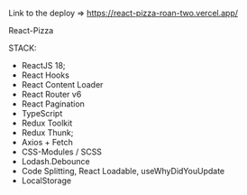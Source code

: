 Link to the deploy => https://react-pizza-roan-two.vercel.app/

React-Pizza

STACK:
  - ReactJS 18;
  - React Hooks
  - React Content Loader
  - React Router v6
  - React Pagination
  - TypeScript
  - Redux Toolkit
  - Redux Thunk;
  - Axios + Fetch
  - CSS-Modules / SCSS 
  - Lodash.Debounce
  - Code Splitting, React Loadable, useWhyDidYouUpdate
  - LocalStorage
